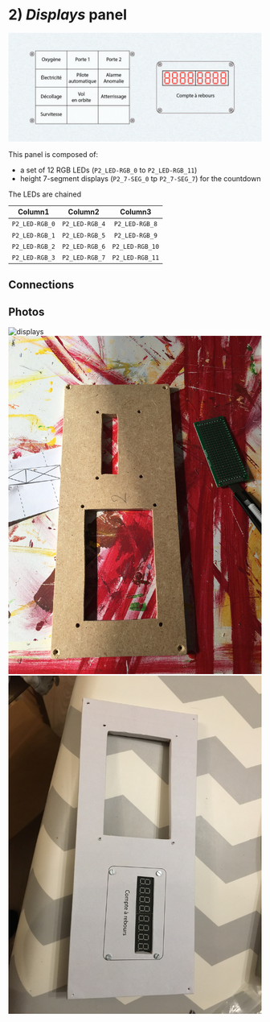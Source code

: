 # 2) *Displays* panel

![panel](design-2.jpg)

This panel is composed of:
- a set of 12 RGB LEDs (`P2_LED-RGB_0` to `P2_LED-RGB_11`)
- height 7-segment displays (`P2_7-SEG_0` tp `P2_7-SEG_7`) for the countdown

The LEDs are chained

| Column1       | Column2       | Column3       |
|:-------------:|:-------------:|:-------------:|
| `P2_LED-RGB_0` | `P2_LED-RGB_4` | `P2_LED-RGB_8` |
| `P2_LED-RGB_1` | `P2_LED-RGB_5` | `P2_LED-RGB_9` |
| `P2_LED-RGB_2` | `P2_LED-RGB_6` | `P2_LED-RGB_10` |
| `P2_LED-RGB_3` | `P2_LED-RGB_7` | `P2_LED-RGB_11` |


## Connections


## Photos
![displays](../../photos/panels/2-displays/IMG_2275.JPG)
![displays](../../photos/panels/2-displays/IMG_2276.JPG)
![displays](../../photos/panels/2-displays/IMG_2279.JPG)